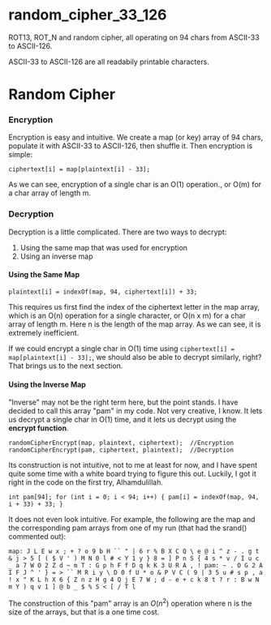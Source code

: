 # random_cipher_33_126
ROT13, ROT_N and random cipher, all operating on 94 chars from ASCII-33 to ASCII-126.

ASCII-33 to ASCII-126 are all readabily printable characters.

# Random Cipher

### Encryption 

Encryption is easy and intuitive. We create a map (or key) array of 94 chars, populate it with ASCII-33 to ASCII-126, then shuffle it. Then encryption is simple:

`ciphertext[i] = map[plaintext[i] - 33];`

As we can see, encryption of a single char is an O(1) operation., or O(m) for a char array of length m.

### Decryption

Decryption is a little complicated. There are two ways to decrypt:

1. Using the same map that was used for encryption
2. Using an inverse map

#### Using the Same Map

`plaintext[i] = indexOf(map, 94, ciphertext[i]) + 33;`

This requires us first find the index of the ciphertext letter in the map array, which is an O(n) operation for a single character, or O(n x m) for a char array of length m. Here n is the length of the map array. As we can see, it is extremely inefficient.

If we could encrypt a single char in O(1) time using `ciphertext[i] = map[plaintext[i] - 33];`, we should also be able to decrypt similarly, right? That brings us to the next section.

#### Using the Inverse Map

"Inverse" may not be the right term here, but the point stands. I have decided to call this array "pam" in my code. Not very creative, I know. It lets us decrypt a single char in O(1) time, and it lets us decrypt using the **encrypt function**.

`
randomCipherEncrypt(map, plaintext, ciphertext);  //Encryption
randomCipherEncrypt(pam, ciphertext, plaintext);  //Decryption
`

Its construction is not intuitive, not to me at least for now, and I have spent quite some time with a white board trying to figure this out. Luckily, I got it right in the code on the first try, Alhamdulillah.

`
int pam[94];
for (int i = 0; i < 94; i++)
{
  pam[i] = indexOf(map, 94, i + 33) + 33;
}
`

It does not even look intuitive. For example, the following are the map and the corresponding pam arrays from one of my run (that had the srand() commented out):

`
map: J L E w x ; + ? o 9 b H `` " | 6 r % B X C Q \ e @ i ^ z - . g t & j > 5 [ ( $ V ' ) M N 0 l # < Y 1 y } 8 = ] P n S { 4 s * v / I u c _ a 7 W O 2 Z d ~ m T : G p h F f D q k K 3 U R A , !
pam: ~ . O G 2 A I F J ^ ' } = > `` M R i y \ D 0 f U * o & P V C ( 9 | 3 5 u # s p , a ! x " K L h X 6 { Z n z H g 4 Q j E 7 W ; d - e + c k 8 t ? r : B w N m Y ) q v 1 ] @ b _ $ % S < [ / T l
`

The construction of this "pam" array is an $O(n^2)$ operation where n is the size of the arrays, but that is a one time cost.
